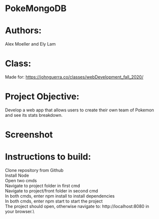 # PokeMongoDB
# Authors: 
Alex Moeller and Ely Lam
# Class:
Made for: https://johnguerra.co/classes/webDevelopment_fall_2020/
# Project Objective: 
Develop a web app that allows users to create their own team of Pokemon and see its stats breakdown.
# Screenshot
# Instructions to build:
  Clone repository from Github\
  Install Node\
  Open two cmds\
  Navigate to project folder in first cmd\
  Navigate to project/front folder in second cmd\
  In both cmds, enter npm install to install dependencies\
  In both cmds, enter npm start to start the project\
  The project should open, otherwise navigate to: http://localhost:8080 in your browser.\
